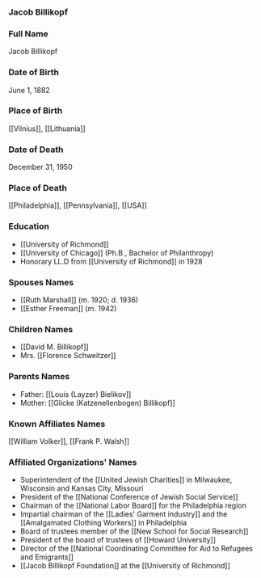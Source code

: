 ### Jacob Billikopf

### Full Name

Jacob Billikopf

### Date of Birth

June 1, 1882

### Place of Birth

[[Vilnius]], [[Lithuania]]

### Date of Death

December 31, 1950

### Place of Death

[[Philadelphia]], [[Pennsylvania]], [[USA]]

### Education

- [[University of Richmond]]
- [[University of Chicago]] (Ph.B., Bachelor of Philanthropy)
- Honorary LL.D from [[University of Richmond]] in 1928

### Spouses Names

- [[Ruth Marshall]] (m. 1920; d. 1936)
- [[Esther Freeman]] (m. 1942)

### Children Names

- [[David M. Billikopf]]
- Mrs. [[Florence Schweitzer]]
### Parents Names

- Father: [[Louis (Layzer) Bielikov]]
- Mother: [[Glicke (Katzenellenbogen) Billikopf]]

### Known Affiliates Names

[[William Volker]], [[Frank P. Walsh]]

### Affiliated Organizations' Names

- Superintendent of the [[United Jewish Charities]] in Milwaukee, Wisconsin and Kansas City, Missouri
- President of the [[National Conference of Jewish Social Service]]
- Chairman of the [[National Labor Board]] for the Philadelphia region
- Impartial chairman of the [[Ladies' Garment industry]] and the [[Amalgamated Clothing Workers]] in Philadelphia
- Board of trustees member of the [[New School for Social Research]]
- President of the board of trustees of [[Howard University]]
- Director of the [[National Coordinating Committee for Aid to Refugees and Emigrants]]
- [[Jacob Billikopf Foundation]] at the [[University of Richmond]]